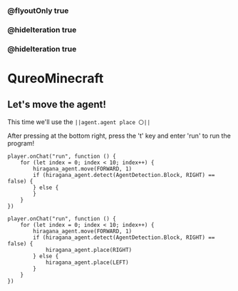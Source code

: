### @flyoutOnly true
### @hideIteration true
### @hideIteration true
# QureoMinecraft

## Let's move the agent!

This time we'll use the  ``||agent.agent place 〇||``

After pressing [](https://raw.githubusercontent.com/camp-minecraft/TechkidsCampTutorial/master/images/playbutton.png) at the bottom right, press the 't' key and enter 'run' to run the program!

```template
player.onChat("run", function () {
    for (let index = 0; index < 10; index++) {
        hiragana_agent.move(FORWARD, 1)
        if (hiragana_agent.detect(AgentDetection.Block, RIGHT) == false) {
        } else {
        }
    }
})

```
```ghost
player.onChat("run", function () {
    for (let index = 0; index < 10; index++) {
        hiragana_agent.move(FORWARD, 1)
        if (hiragana_agent.detect(AgentDetection.Block, RIGHT) == false) {
            hiragana_agent.place(RIGHT)
        } else {
            hiragana_agent.place(LEFT)
        }
    }
})
```